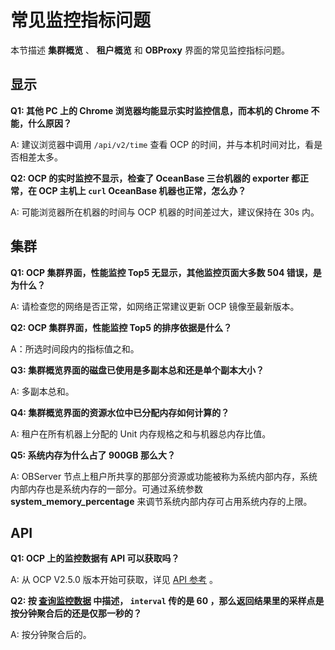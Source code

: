 常见监控指标问题
=============================

本节描述 **集群概览** 、 **租户概览** 和 **OBProxy** 界面的常见监控指标问题。

显示
-----------------------

**Q1: 其他 PC 上的 Chrome 浏览器均能显示实时监控信息，而本机的 Chrome 不能，什么原因？**

A: 建议浏览器中调用 `/api/v2/time` 查看 OCP 的时间，并与本机时间对比，看是否相差太多。

**Q2: OCP 的实时监控不显示，检查了 OceanBase 三台机器的 exporter 都正常，在 OCP 主机上 `curl` OceanBase 机器也正常，怎么办？**

A: 可能浏览器所在机器的时间与 OCP 机器的时间差过大，建议保持在 30s 内。

集群
-----------------------

**Q1: OCP 集群界面，性能监控 Top5 无显示，其他监控页面大多数 504 错误，是为什么？**

A: 请检查您的网络是否正常，如网络正常建议更新 OCP 镜像至最新版本。

**Q2: OCP 集群界面，性能监控 Top5 的排序依据是什么？**

A：所选时间段内的指标值之和。

**Q3: 集群概览界面的磁盘已使用是多副本总和还是单个副本大小？**

A: 多副本总和。

**Q4: 集群概览界面的资源水位中已分配内存如何计算的？**

A: 租户在所有机器上分配的 Unit 内存规格之和与机器总内存比值。

**Q5: 系统内存为什么占了 900GB 那么大？**

A: OBServer 节点上租户所共享的那部分资源或功能被称为系统内部内存，系统内部内存也是系统内存的一部分。可通过系统参数 **system_memory_percentage** 来调节系统内部内存可占用系统内存的上限。

API
------------------------

**Q1: OCP 上的监控数据有 API 可以获取吗？**

A: 从 OCP V2.5.0 版本开始可获取，详见 [API 参考](../../1900.reference-guide/200.api-reference/100.api-overview.md) 。

**Q2: 按 [查询监控数据](../../1900.reference-guide/200.api-reference/900.monitoring/200.query-monitoring-data.md) 中描述， `interval` 传的是 60 ，那么返回结果里的采样点是按分钟聚合后的还是仅那一秒的？**

A: 按分钟聚合后的。
